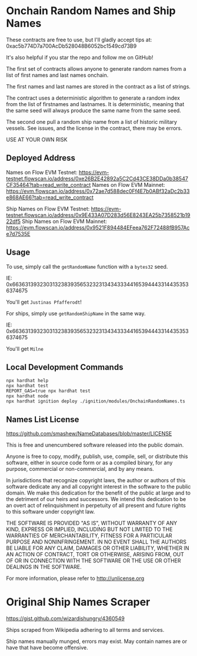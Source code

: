 # Onchain Random Names and Ship Names

These contracts are free to use, but I'll gladly accept tips at: 0xac5b774D7a700AcDb528048B6052bc1549cd73B9

It's also helpful if you star the repo and follow me on GitHub!

The first set of contracts allows anyone to generate random names from a list of first names and last names onchain.

The first names and last names are stored in the contract as a list of strings.

The contract uses a deterministic algorithm to generate a random index from the list of firstnames and lastnames. It is deterministic, meaning that the same seed will always produce the same name from the same seed.

The second one pull a random ship name from a list of historic military vessels. See issues, and the license in the contract, there may be errors.

USE AT YOUR OWN RISK

## Deployed Address

Names on Flow EVM Testnet: https://evm-testnet.flowscan.io/address/0xe26B2E42892a5C2Cd43CE38DDa0b38547CF35464?tab=read_write_contract
Names on Flow EVM Mainnet: https://evm.flowscan.io/address/0x72ae7d588dec0Ff4E7b0ABf32aDc2b33e868AE66?tab=read_write_contract

Ship Names on Flow EVM Testnet: https://evm-testnet.flowscan.io/address/0x9E433A07D283d56E8243EA25b7358521b1922df5
Ship Names on Flow EVM Mainnet: https://evm.flowscan.io/address/0x9521F894484EFeea762F72488fB957Ace7d7535E

## Usage

To use, simply call the `getRandomName` function with a `bytes32` seed.

IE: 0x6636313932303132383935653232313434333441653944433144353536374675

You'll get `Justinas Pfafferodt`!

For ships, simply use `getRandomShipName` in the same way.

IE: 0x6636313932303132383935653232313434333441653944433144353536374675

You'll get `Milne`

## Local Development Commands

```shell
npx hardhat help
npx hardhat test
REPORT_GAS=true npx hardhat test
npx hardhat node
npx hardhat ignition deploy ./ignition/modules/OnchainRandomNames.ts
```

## Names List License

https://github.com/smashew/NameDatabases/blob/master/LICENSE

This is free and unencumbered software released into the public domain.

Anyone is free to copy, modify, publish, use, compile, sell, or
distribute this software, either in source code form or as a compiled
binary, for any purpose, commercial or non-commercial, and by any
means.

In jurisdictions that recognize copyright laws, the author or authors
of this software dedicate any and all copyright interest in the
software to the public domain. We make this dedication for the benefit
of the public at large and to the detriment of our heirs and
successors. We intend this dedication to be an overt act of
relinquishment in perpetuity of all present and future rights to this
software under copyright law.

THE SOFTWARE IS PROVIDED "AS IS", WITHOUT WARRANTY OF ANY KIND,
EXPRESS OR IMPLIED, INCLUDING BUT NOT LIMITED TO THE WARRANTIES OF
MERCHANTABILITY, FITNESS FOR A PARTICULAR PURPOSE AND NONINFRINGEMENT.
IN NO EVENT SHALL THE AUTHORS BE LIABLE FOR ANY CLAIM, DAMAGES OR
OTHER LIABILITY, WHETHER IN AN ACTION OF CONTRACT, TORT OR OTHERWISE,
ARISING FROM, OUT OF OR IN CONNECTION WITH THE SOFTWARE OR THE USE OR
OTHER DEALINGS IN THE SOFTWARE.

For more information, please refer to <http://unlicense.org>

# Original Ship Names Scraper

https://gist.github.com/wizardishungry/4360549

Ships scraped from Wikipedia adhering to all terms and services.

Ship names manually munged, errors may exist. May contain names are or have that have become offensive.
